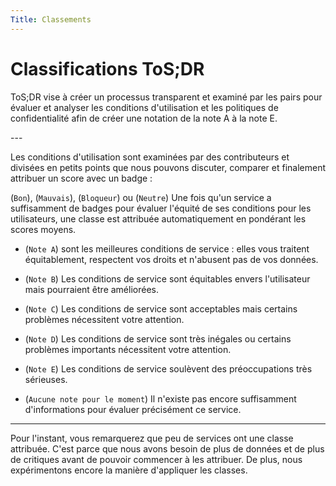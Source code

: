 ```yaml
---
Title: Classements
---
```


# Classifications ToS;DR

ToS;DR vise à créer un processus transparent et examiné par les pairs pour évaluer et analyser les conditions d'utilisation et les politiques de confidentialité afin de créer une notation de la note A à la note E.

---&#x20;

Les conditions d'utilisation sont examinées par des contributeurs et divisées en petits points que nous pouvons discuter, comparer et finalement attribuer un score avec un badge :

(`Bon`), (`Mauvais`), (`Bloqueur`) ou (`Neutre`)
Une fois qu'un service a suffisamment de badges pour évaluer l'équité de ses conditions pour les utilisateurs, une classe est attribuée automatiquement en pondérant les scores moyens.

- (`Note A`) sont les meilleures conditions de service : elles vous traitent équitablement, respectent vos droits et n'abusent pas de vos données.

- (`Note B`) Les conditions de service sont équitables envers l'utilisateur mais pourraient être améliorées.

- (`Note C`) Les conditions de service sont acceptables mais certains problèmes nécessitent votre attention.

- (`Note D`) Les conditions de service sont très inégales ou certains problèmes importants nécessitent votre attention.

- (`Note E`) Les conditions de service soulèvent des préoccupations très sérieuses.

- (`Aucune note pour le moment`) Il n'existe pas encore suffisamment d'informations pour évaluer précisément ce service.

---

Pour l'instant, vous remarquerez que peu de services ont une classe attribuée. C'est parce que nous avons besoin de plus de données et de plus de critiques avant de pouvoir commencer à les attribuer. De plus, nous expérimentons encore la manière d'appliquer les classes.
